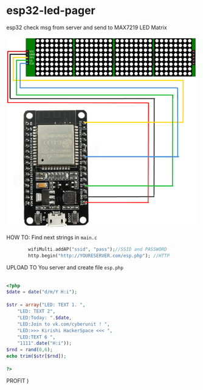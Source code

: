 # esp32-led-pager
esp32 check msg from server and send to MAX7219 LED Matrix

![image](https://github.com/sw3nlab/esp8266-led-pager/blob/master/esp32/esp32.png)

HOW TO:
Find next strings in `main.c`
```php
        wifiMulti.addAP("ssid", "pass");//SSID and PASSWORD
        http.begin("http://YOURESERVER.com/esp.php"); //HTTP
```

UPLOAD TO You server and create file `esp.php`

```php

<?php
$date = date("d/m/Y H:i");

$str = array("LED: TEXT 1. ",
    "LED: TEXT 2",
    "LED:Today: ".$date,
    "LED:Join to vk.com/cyberunit ! ",
    "LED:>>> Kirishi HackerSpace <<< ",
    "LED:TEXT 6 ",
    "1111".date("H:i"));
$rnd = rand(0,6);
echo trim($str[$rnd]);

?>

```

PROFIT )
